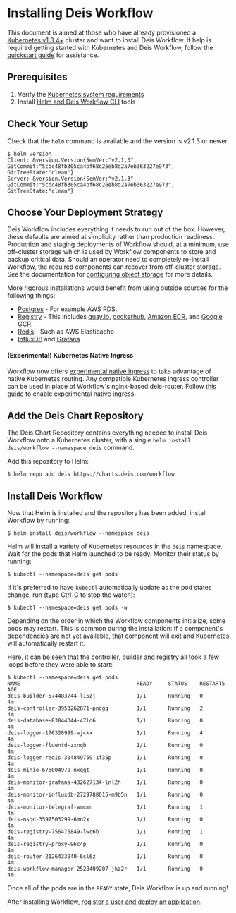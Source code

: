 # Installing Deis Workflow

This document is aimed at those who have already provisioned a [Kubernetes v1.3.4+][] cluster
and want to install Deis Workflow. If help is required getting started with Kubernetes and
Deis Workflow, follow the [quickstart guide](../quickstart/index.md) for assistance.

## Prerequisites

1. Verify the [Kubernetes system requirements](system-requirements.md)
1. Install [Helm and Deis Workflow CLI](../quickstart/install-cli-tools.md) tools

## Check Your Setup

Check that the `helm` command is available and the version is v2.1.3 or newer.

```
$ helm version
Client: &version.Version{SemVer:"v2.1.3", GitCommit:"5cbc48fb305ca4bf68c26eb8d2a7eb363227e973", GitTreeState:"clean"}
Server: &version.Version{SemVer:"v2.1.3", GitCommit:"5cbc48fb305ca4bf68c26eb8d2a7eb363227e973", GitTreeState:"clean"}
```

## Choose Your Deployment Strategy

Deis Workflow includes everything it needs to run out of the box. However, these defaults are aimed at simplicity rather than
production readiness. Production and staging deployments of Workflow should, at a minimum, use off-cluster storage
which is used by Workflow components to store and backup critical data. Should an operator need to completely re-install
Workflow, the required components can recover from off-cluster storage. See the documentation for [configuring object
storage](configuring-object-storage.md) for more details.

More rigorous installations would benefit from using outside sources for the following things:
* [Postgres](configuring-postgres.md) - For example AWS RDS.
* [Registry](configuring-registry.md) - This includes [quay.io](https://quay.io), [dockerhub](https://hub.docker.com), [Amazon ECR](https://aws.amazon.com/ecr/), and [Google GCR](https://cloud.google.com/container-registry/).
* [Redis](../managing-workflow/platform-logging.md#configuring-off-cluster-redis) - Such as AWS Elasticache
* [InfluxDB](../managing-workflow/platform-monitoring.md#configuring-off-cluster-influxdb) and [Grafana](../managing-workflow/platform-monitoring.md#off-cluster-grafana)

#### (Experimental) Kubernetes Native Ingress

Workflow now offers [experimental native ingress](experimental-native-ingress.md) to take advantage of native Kubernetes routing. Any compatible Kubernetes ingress controller can be used in place of Workflow's nginx-based deis-router. Follow [this guide](experimental-native-ingress.md) to enable experimental native ingress.

## Add the Deis Chart Repository

The Deis Chart Repository contains everything needed to install Deis Workflow onto a Kubernetes cluster, with a single `helm install deis/workflow --namespace deis` command.

Add this repository to Helm:

```
$ helm repo add deis https://charts.deis.com/workflow
```

## Install Deis Workflow

Now that Helm is installed and the repository has been added, install Workflow by running:

```
$ helm install deis/workflow --namespace deis
```

Helm will install a variety of Kubernetes resources in the `deis` namespace.
Wait for the pods that Helm launched to be ready. Monitor their status by running:

```
$ kubectl --namespace=deis get pods
```

If it's preferred to have `kubectl` automatically update as the pod states change, run (type Ctrl-C to stop the watch):

```
$ kubectl --namespace=deis get pods -w
```

Depending on the order in which the Workflow components initialize, some pods may restart. This is common during the
installation: if a component's dependencies are not yet available, that component will exit and Kubernetes will
automatically restart it.

Here, it can be seen that the controller, builder and registry all took a few loops before they were able to start:

```
$ kubectl --namespace=deis get pods
NAME                                     READY     STATUS    RESTARTS   AGE
deis-builder-574483744-l15zj             1/1       Running   0          4m
deis-controller-3953262871-pncgq         1/1       Running   2          4m
deis-database-83844344-47ld6             1/1       Running   0          4m
deis-logger-176328999-wjckx              1/1       Running   4          4m
deis-logger-fluentd-zxnqb                1/1       Running   0          4m
deis-logger-redis-304849759-1f35p        1/1       Running   0          4m
deis-minio-676004970-nxqgt               1/1       Running   0          4m
deis-monitor-grafana-432627134-lnl2h     1/1       Running   0          4m
deis-monitor-influxdb-2729788615-m9b5n   1/1       Running   0          4m
deis-monitor-telegraf-wmcmn              1/1       Running   1          4m
deis-nsqd-3597503299-6mn2x               1/1       Running   0          4m
deis-registry-756475849-lwc6b            1/1       Running   1          4m
deis-registry-proxy-96c4p                1/1       Running   0          4m
deis-router-2126433040-6sl6z             1/1       Running   0          4m
deis-workflow-manager-2528409207-jkz2r   1/1       Running   0          4m
```

Once all of the pods are in the `READY` state, Deis Workflow is up and running!

After installing Workflow, [register a user and deploy an application](../quickstart/deploy-an-app.md).

[Kubernetes v1.3.4+]: system-requirements.md#kubernetes-versions
[helm]: https://github.com/kubernetes/helm/blob/master/docs/install.md
[valuesfile]: https://charts.deis.com/workflow/values-v2.15.0.yaml

